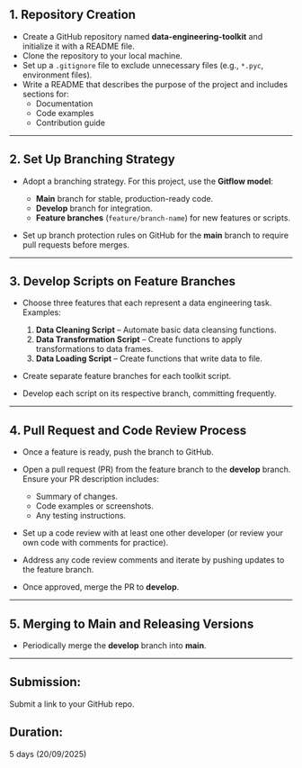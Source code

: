 ## 1. Repository Creation

- Create a GitHub repository named **data-engineering-toolkit** and initialize it with a README file.  
- Clone the repository to your local machine.  
- Set up a `.gitignore` file to exclude unnecessary files (e.g., `*.pyc`, environment files).  
- Write a README that describes the purpose of the project and includes sections for:  
  - Documentation  
  - Code examples  
  - Contribution guide  

---

## 2. Set Up Branching Strategy

- Adopt a branching strategy. For this project, use the **Gitflow model**:  
  - **Main** branch for stable, production-ready code.  
  - **Develop** branch for integration.  
  - **Feature branches** (`feature/branch-name`) for new features or scripts.  

- Set up branch protection rules on GitHub for the **main** branch to require pull requests before merges.  

---

## 3. Develop Scripts on Feature Branches

- Choose three features that each represent a data engineering task. Examples:  
  1. **Data Cleaning Script** – Automate basic data cleansing functions.  
  2. **Data Transformation Script** – Create functions to apply transformations to data frames.  
  3. **Data Loading Script** – Create functions that write data to file.  

- Create separate feature branches for each toolkit script.  
- Develop each script on its respective branch, committing frequently.  

---

## 4. Pull Request and Code Review Process

- Once a feature is ready, push the branch to GitHub.  
- Open a pull request (PR) from the feature branch to the **develop** branch. Ensure your PR description includes:  
  - Summary of changes.  
  - Code examples or screenshots.  
  - Any testing instructions.  

- Set up a code review with at least one other developer (or review your own code with comments for practice).  
- Address any code review comments and iterate by pushing updates to the feature branch.  
- Once approved, merge the PR to **develop**.  

---

## 5. Merging to Main and Releasing Versions

- Periodically merge the **develop** branch into **main**.  

---

## Submission:
Submit a link to your GitHub repo.

## Duration:
5 days (20/09/2025)
